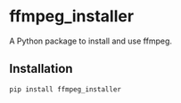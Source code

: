 # ffmpeg_installer

A Python package to install and use ffmpeg.

## Installation

```bash
pip install ffmpeg_installer
